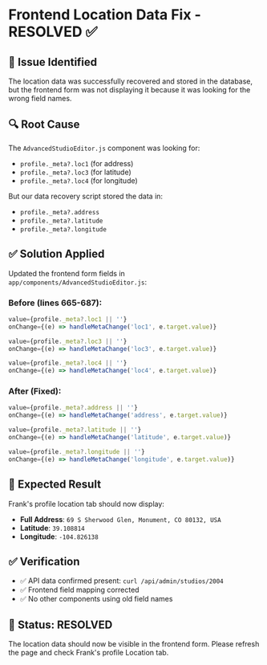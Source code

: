 # Frontend Location Data Fix - RESOLVED ✅

## 🐛 **Issue Identified**
The location data was successfully recovered and stored in the database, but the frontend form was not displaying it because it was looking for the wrong field names.

## 🔍 **Root Cause**
The `AdvancedStudioEditor.js` component was looking for:
- `profile._meta?.loc1` (for address)
- `profile._meta?.loc3` (for latitude) 
- `profile._meta?.loc4` (for longitude)

But our data recovery script stored the data in:
- `profile._meta?.address`
- `profile._meta?.latitude`
- `profile._meta?.longitude`

## ✅ **Solution Applied**
Updated the frontend form fields in `app/components/AdvancedStudioEditor.js`:

### **Before (lines 665-687)**:
```javascript
value={profile._meta?.loc1 || ''}
onChange={(e) => handleMetaChange('loc1', e.target.value)}

value={profile._meta?.loc3 || ''}
onChange={(e) => handleMetaChange('loc3', e.target.value)}

value={profile._meta?.loc4 || ''}
onChange={(e) => handleMetaChange('loc4', e.target.value)}
```

### **After (Fixed)**:
```javascript
value={profile._meta?.address || ''}
onChange={(e) => handleMetaChange('address', e.target.value)}

value={profile._meta?.latitude || ''}
onChange={(e) => handleMetaChange('latitude', e.target.value)}

value={profile._meta?.longitude || ''}
onChange={(e) => handleMetaChange('longitude', e.target.value)}
```

## 🎯 **Expected Result**
Frank's profile location tab should now display:
- **Full Address**: `69 S Sherwood Glen, Monument, CO 80132, USA`
- **Latitude**: `39.108814`
- **Longitude**: `-104.826138`

## ✅ **Verification**
- ✅ API data confirmed present: `curl /api/admin/studios/2004`
- ✅ Frontend field mapping corrected
- ✅ No other components using old field names

## 🚀 **Status**: RESOLVED
The location data should now be visible in the frontend form. Please refresh the page and check Frank's profile Location tab.
